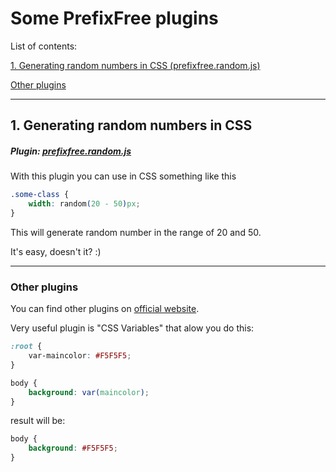 # Some PrefixFree plugins

List of contents:

[1. Generating random numbers in CSS (prefixfree.random.js)](#1-generating-random-numbers-in-css)

[Other plugins](#other-plugins)

---

## 1. Generating random numbers in CSS

##### Plugin: [prefixfree.random.js](prefixfree.random.js)

With this plugin you can use in CSS something like this

```css
.some-class {
	width: random(20 - 50)px;
}
```

This will generate random number in the range of 20 and 50.

It's easy, doesn't it? :)

---

### Other plugins

You can find other plugins on [official website](http://leaverou.github.io/prefixfree/#plugins).

Very useful plugin is "CSS Variables" that alow you do this:

```css
:root {
	var-maincolor: #F5F5F5;
}

body {
	background: var(maincolor);
}
```

result will be:

```css
body {
	background: #F5F5F5;
}
```